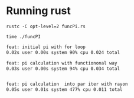 
# Running rust
`rustc -C opt-level=2 funcPi.rs`

`time ./funcPI`


```bash
feat: initial pi with for loop 
0.02s user 0.00s system 90% cpu 0.024 total

feat: pi calculation with functiononal way 
0.03s user 0.00s system 94% cpu 0.034 total


feat: pi calculation  into par iter with rayon 
0.05s user 0.01s system 477% cpu 0.011 total
```
